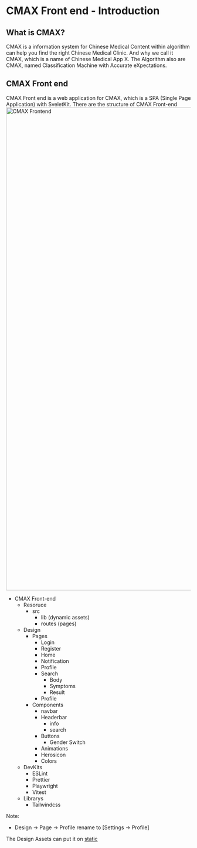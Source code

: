 # CMAX Front end - Introduction

## What is CMAX?

CMAX is a information system for Chinese Medical Content within algorithm can help you find the right Chinese Medical Clinic.
And why we call it CMAX, which is a name of Chinese Medical App X.
The Algorithm also are CMAX, named Classification Machine with Accurate eXpectations.

## CMAX Front end

CMAX Front end is a web application for CMAX, which is a SPA (Single Page Application) with SveletKit.
There are the structure of CMAX Front-end
<img width="1315" alt="CMAX Frontend" src="https://github.com/CMUH-CMAX/the_cmax_frontend/assets/20425883/8b63aaf6-7215-4b7d-9f3f-b6260b4a8011">

- CMAX Front-end
  - Resoruce
    - src
      - lib (dynamic assets)
      - routes (pages)
  - Design
    - Pages
      - Login
      - Register
      - Home
      - Notification
      - Profile
      - Search
        - Body
        - Symptoms
        - Result
      - Profile
    - Components
      - navbar
      - Headerbar
        - info
        - search
      - Buttons
        - Gender Switch
      - Animations
      - Herosicon
      - Colors
  - DevKits
    - ESLint
    - Prettier
    - Playwright
    - Vitest
  - Librarys
    - Tailwindcss

Note:
- Design -> Page -> Profile rename to [Settings -> Profile]

The Design Assets can put it on [static](/static)

